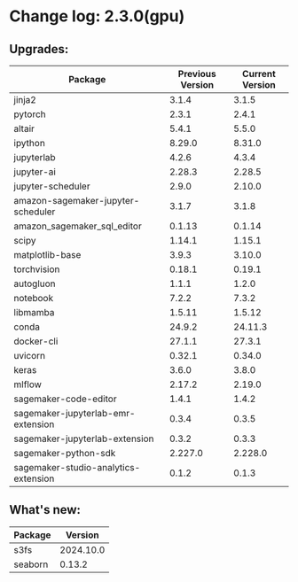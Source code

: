 # Change log: 2.3.0(gpu)

## Upgrades: 

Package | Previous Version | Current Version
---|---|---
jinja2|3.1.4|3.1.5
pytorch|2.3.1|2.4.1
altair|5.4.1|5.5.0
ipython|8.29.0|8.31.0
jupyterlab|4.2.6|4.3.4
jupyter-ai|2.28.3|2.28.5
jupyter-scheduler|2.9.0|2.10.0
amazon-sagemaker-jupyter-scheduler|3.1.7|3.1.8
amazon_sagemaker_sql_editor|0.1.13|0.1.14
scipy|1.14.1|1.15.1
matplotlib-base|3.9.3|3.10.0
torchvision|0.18.1|0.19.1
autogluon|1.1.1|1.2.0
notebook|7.2.2|7.3.2
libmamba|1.5.11|1.5.12
conda|24.9.2|24.11.3
docker-cli|27.1.1|27.3.1
uvicorn|0.32.1|0.34.0
keras|3.6.0|3.8.0
mlflow|2.17.2|2.19.0
sagemaker-code-editor|1.4.1|1.4.2
sagemaker-jupyterlab-emr-extension|0.3.4|0.3.5
sagemaker-jupyterlab-extension|0.3.2|0.3.3
sagemaker-python-sdk|2.227.0|2.228.0
sagemaker-studio-analytics-extension|0.1.2|0.1.3

## What's new: 

Package | Version 
---|---
s3fs|2024.10.0
seaborn|0.13.2
